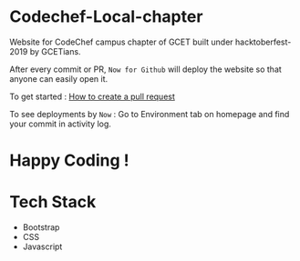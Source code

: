 # Codechef-Local-chapter
Website for CodeChef campus chapter of GCET built under hacktoberfest-2019 by GCETians.

After every commit or PR, `Now for Github` will deploy the website so that anyone can easily open it.

To get started : [How to create a pull request](https://www.digitalocean.com/community/tutorials/how-to-create-a-pull-request-on-github)

To see deployments by `Now` : Go to Environment tab on homepage and find your commit in activity log.

# Happy Coding !

# Tech Stack

- Bootstrap
- CSS
- Javascript

